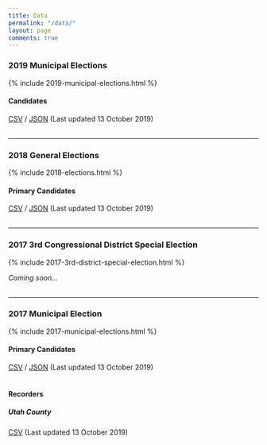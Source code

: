 ```yaml
---
title: Data
permalink: "/data/"
layout: page
comments: true
---
```


### 2019 Municipal Elections

{% include 2019-municipal-elections.html %}

#### Candidates
[CSV](https://www.electionsutah.org/data/2019/candidates.csv) / [JSON](https://www.electionsutah.org/data/2019/candidates.json) (Last updated 13 October 2019)
<br><br>
<hr>

### 2018 General Elections

{% include 2018-elections.html %}

#### Primary Candidates
[CSV](https://www.electionsutah.org/data/2018/primary/candidates.csv) / [JSON](https://www.electionsutah.org/data/2018/primary/candidates.json) (Last updated 13 October 2019)
<br><br>
<hr>

### 2017 3rd Congressional District Special Election

{% include 2017-3rd-district-special-election.html %}

_Coming soon..._
<br><br>
<hr>

### 2017 Municipal Election

{% include 2017-municipal-elections.html %}

#### Primary Candidates
[CSV](https://www.electionsutah.org/data/2017/primary/candidates.csv) / [JSON](https://www.electionsutah.org/data/2017/primary/candidates.json) (Last updated 13 October 2019)
<br><br>

#### Recorders
##### Utah County
[CSV](https://www.electionsutah.org/data/2017/utah-county-city-recorders.csv) (Last updated 13 October 2019)
